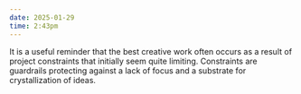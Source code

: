 ```yaml
---
date: 2025-01-29
time: 2:43pm
---
```

It is a useful reminder that the best creative work often occurs as a result of project constraints that initially seem quite limiting. Constraints are guardrails protecting against a lack of focus and a substrate for crystallization of ideas.